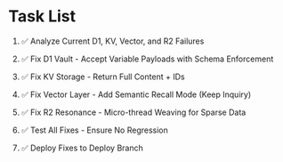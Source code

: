 # Task List

1. ✅ Analyze Current D1, KV, Vector, and R2 Failures

2. ✅ Fix D1 Vault - Accept Variable Payloads with Schema Enforcement

3. ✅ Fix KV Storage - Return Full Content + IDs

4. ✅ Fix Vector Layer - Add Semantic Recall Mode (Keep Inquiry)

5. ✅ Fix R2 Resonance - Micro-thread Weaving for Sparse Data

6. ✅ Test All Fixes - Ensure No Regression

7. ✅ Deploy Fixes to Deploy Branch



